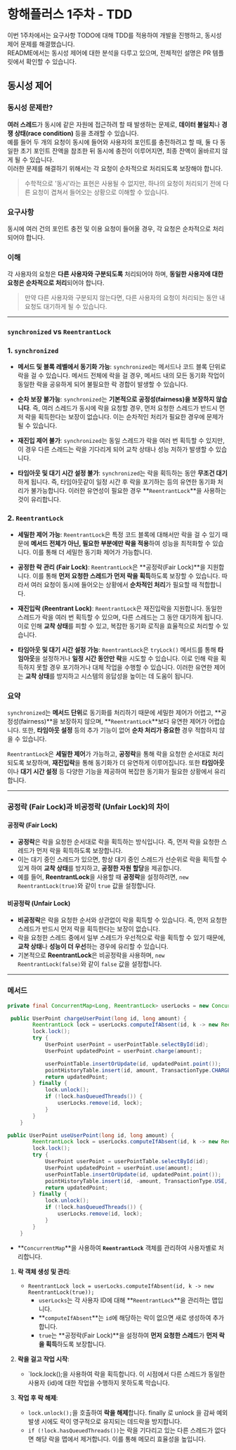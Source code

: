 # 항해플러스 1주차 - TDD
이번 1주차에서는 요구사항 TODO에 대해 TDD를 적용하여 개발을 진행하고, 동시성 제어 문제를 해결했습니다.  
README에서는 동시성 제어에 대한 분석을 다루고 있으며, 전체적인 설명은 PR 템플릿에서 확인할 수 있습니다.

## 동시성 제어

### 동시성 문제란?
**여러 스레드**가 동시에 같은 자원에 접근하려 할 때 발생하는 문제로, **데이터 불일치**나 **경쟁 상태(race condition)** 등을 초래할 수 있습니다.  
예를 들어 두 개의 요청이 동시에 들어와 사용자의 포인트를 충전하려고 할 때, 둘 다 동일한 초기 포인트 잔액을 참조한 뒤 동시에 충전이 이루어지면, 최종 잔액이 올바르지 않게 될 수 있습니다.  
이러한 문제를 해결하기 위해서는 각 요청이 순차적으로 처리되도록 보장해야 합니다.  
> 수학적으로 '동시'라는 표현은 사용될 수 없지만, 하나의 요청이 처리되기 전에 다른 요청이 겹쳐서 들어오는 상황으로 이해할 수 있습니다.

### 요구사항
동시에 여러 건의 포인트 충전 및 이용 요청이 들어올 경우, 각 요청은 순차적으로 처리되어야 합니다.

### 이해
각 사용자의 요청은 **다른 사용자와 구분되도록** 처리되어야 하며, **동일한 사용자에 대한 요청은 순차적으로 처리**되어야 합니다.  
> 만약 다른 사용자와 구분되지 않는다면, 다른 사용자의 요청이 처리되는 동안 내 요청도 대기하게 될 수 있습니다.
>
> 
---


### `synchronized` vs `ReentrantLock`

### 1. **`synchronized`**

- **메서드 및 블록 레벨에서 동기화 가능**: `synchronized`는 메서드나 코드 블록 단위로 락을 걸 수 있습니다. 메서드 전체에 락을 걸 경우, 메서드 내의 모든 동기화 작업이 동일한 락을 공유하게 되어 불필요한 락 경합이 발생할 수 있습니다.

- **순차 보장 불가능**: `synchronized`는 **기본적으로 공정성(fairness)을 보장하지 않습니다**. 즉, 여러 스레드가 동시에 락을 요청할 경우, 먼저 요청한 스레드가 반드시 먼저 락을 획득한다는 보장이 없습니다. 이는 순차적인 처리가 필요한 경우에 문제가 될 수 있습니다.

- **재진입 제어 불가**: `synchronized`는 동일 스레드가 락을 여러 번 획득할 수 있지만, 이 경우 다른 스레드는 락을 기다리게 되어 교착 상태나 성능 저하가 발생할 수 있습니다.

- **타임아웃 및 대기 시간 설정 불가**: `synchronized`는 락을 획득하는 동안 **무조건 대기**하게 됩니다. 즉, 타임아웃같이 일정 시간 후 락을 포기하는 등의 유연한 동기화 처리가 불가능합니다. 이러한 유연성이 필요한 경우 **`ReentrantLock`**을 사용하는 것이 유리합니다.

### 2. **`ReentrantLock`**

- **세밀한 제어 가능**: `ReentrantLock`은 특정 코드 블록에 대해서만 락을 걸 수 있기 때문에 **메서드 전체가 아닌, 필요한 부분에만 락을 적용**하여 성능을 최적화할 수 있습니다. 이를 통해 더 세밀한 동기화 제어가 가능합니다.

- **공정한 락 관리 (Fair Lock)**: `ReentrantLock`은 **공정락(Fair Lock)**을 지원합니다. 이를 통해 **먼저 요청한 스레드가 먼저 락을 획득**하도록 보장할 수 있습니다. 따라서 여러 요청이 동시에 들어오는 상황에서 **순차적인 처리**가 필요할 때 적합합니다.

- **재진입락 (Reentrant Lock)**: `ReentrantLock`은 재진입락을 지원합니다. 동일한 스레드가 락을 여러 번 획득할 수 있으며, 다른 스레드는 그 동안 대기하게 됩니다. 이로 인해 **교착 상태**를 피할 수 있고, 복잡한 동기화 로직을 효율적으로 처리할 수 있습니다.

- **타임아웃 및 대기 시간 설정 가능**: `ReentrantLock`은 `tryLock()` 메서드를 통해 **타임아웃**을 설정하거나 **일정 시간 동안만 락**을 시도할 수 있습니다. 이로 인해 락을 획득하지 못할 경우 포기하거나 대체 작업을 수행할 수 있습니다. 이러한 유연한 제어는 **교착 상태**를 방지하고 시스템의 응답성을 높이는 데 도움이 됩니다.


### 요약
`synchronized`는 **메서드 단위**로 동기화를 처리하기 때문에 세밀한 제어가 어렵고, **공정성(fairness)**을 보장하지 않으며, **`ReentrantLock`**보다 유연한 제어가 어렵습니다. 또한, **타임아웃 설정** 등의 추가 기능이 없어 **순차 처리가 중요한** 경우 적합하지 않을 수 있습니다.
  
`ReentrantLock`은 **세밀한 제어**가 가능하고, **공정락**을 통해 락을 요청한 순서대로 처리되도록 보장하며, **재진입락**을 통해 동기화가 더 유연하게 이루어집니다. 또한 **타임아웃**이나 **대기 시간 설정** 등 다양한 기능을 제공하여 복잡한 동기화가 필요한 상황에서 유리합니다.


---


### 공정락 (Fair Lock)과 비공정락 (Unfair Lock)의 차이

#### 공정락 (Fair Lock)

- **공정락**은 락을 요청한 순서대로 락을 획득하는 방식입니다. 즉, 먼저 락을 요청한 스레드가 먼저 락을 획득하도록 보장합니다.
- 이는 대기 중인 스레드가 있으면, 항상 대기 중인 스레드가 선순위로 락을 획득할 수 있게 하여 **교착 상태**를 방지하고, **공정한 자원 할당**을 제공합니다.
- 예를 들어, **ReentrantLock**을 사용할 때 **공정락**을 설정하려면, `new ReentrantLock(true)`와 같이 `true` 값을 설정합니다.

#### 비공정락 (Unfair Lock)

- **비공정락**은 락을 요청한 순서와 상관없이 락을 획득할 수 있습니다. 즉, 먼저 요청한 스레드가 반드시 먼저 락을 획득한다는 보장이 없습니다.
- 락을 요청한 스레드 중에서 일부 스레드가 우선적으로 락을 획득할 수 있기 때문에, **교착 상태**나 **성능이 더 우선**하는 경우에 유리할 수 있습니다.
- 기본적으로 **ReentrantLock**은 비공정락을 사용하며, `new ReentrantLock(false)`와 같이 `false` 값을 설정합니다.

---

### 메서드
```java
private final ConcurrentMap<Long, ReentrantLock> userLocks = new ConcurrentHashMap<>();

 public UserPoint chargeUserPoint(long id, long amount) {
        ReentrantLock lock = userLocks.computeIfAbsent(id, k -> new ReentrantLock(true));
        lock.lock();
        try {
            UserPoint userPoint = userPointTable.selectById(id);
            UserPoint updatedPoint = userPoint.charge(amount);

            userPointTable.insertOrUpdate(id, updatedPoint.point());
            pointHistoryTable.insert(id, amount, TransactionType.CHARGE, updatedPoint.updateMillis());
            return updatedPoint;
        } finally {
            lock.unlock();
            if (!lock.hasQueuedThreads()) {
                userLocks.remove(id, lock);
            }
        }
    }

public UserPoint useUserPoint(long id, long amount) {
        ReentrantLock lock = userLocks.computeIfAbsent(id, k -> new ReentrantLock(true));
        lock.lock();
        try {
            UserPoint userPoint = userPointTable.selectById(id);
            UserPoint updatedPoint = userPoint.use(amount);
            userPointTable.insertOrUpdate(id, updatedPoint.point());
            pointHistoryTable.insert(id, -amount, TransactionType.USE, updatedPoint.updateMillis());
            return updatedPoint;
        } finally {
            lock.unlock();
            if (!lock.hasQueuedThreads()) {
                userLocks.remove(id, lock);
            }
        }
    }
```
-  **`ConcurrentMap`**을 사용하여 **`ReentrantLock`** 객체를 관리하여 사용자별로 처리합니다.

1. **락 객체 생성 및 관리**:
   - `ReentrantLock lock = userLocks.computeIfAbsent(id, k -> new ReentrantLock(true));`
     - `userLocks`는 각 사용자 ID에 대해 **`ReentrantLock`**을 관리하는 맵입니다.
     - **`computeIfAbsent`**는 `id`에 해당하는 락이 없으면 새로 생성하여 추가합니다.
     - `true`는 **공정락(Fair Lock)**을 설정하여 **먼저 요청한 스레드**가 **먼저 락을 획득**하도록 보장합니다.

2. **락을 걸고 작업 시작**:
   - `lock.lock();을 사용하여 락을 획득합니다. 이 시점에서 다른 스레드가 동일한 사용자 {id}에 대한 작업을 수행하지 못하도록 막습니다.

3. **작업 후 락 해제**:
   - `lock.unlock();`을 호출하여 **락을 해제**합니다. finally 로 unlock 을 감싸 예외 발생 시에도 락이 영구적으로 유지되는 데드락을 방지합니다.
   - `if (!lock.hasQueuedThreads())`는 락을 기다리고 있는 다른 스레드가 없다면 해당 락을 맵에서 제거합니다. 이를 통해 메모리 효율성을 높입니다.
  


